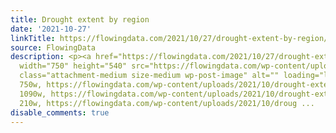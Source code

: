 ```yaml
---
title: Drought extent by region
date: '2021-10-27'
linkTitle: https://flowingdata.com/2021/10/27/drought-extent-by-region/
source: FlowingData
description: <p><a href="https://flowingdata.com/2021/10/27/drought-extent-by-region/"><img
  width="750" height="540" src="https://flowingdata.com/wp-content/uploads/2021/10/drought-extent-crop-750x540.png"
  class="attachment-medium size-medium wp-post-image" alt="" loading="lazy" srcset="https://flowingdata.com/wp-content/uploads/2021/10/drought-extent-crop-750x540.png
  750w, https://flowingdata.com/wp-content/uploads/2021/10/drought-extent-crop-1090x785.png
  1090w, https://flowingdata.com/wp-content/uploads/2021/10/drought-extent-crop-210x151.png
  210w, https://flowingdata.com/wp-content/uploads/2021/10/droug ...
disable_comments: true
---
```

<p><a href="https://flowingdata.com/2021/10/27/drought-extent-by-region/"><img width="750" height="540" src="https://flowingdata.com/wp-content/uploads/2021/10/drought-extent-crop-750x540.png" class="attachment-medium size-medium wp-post-image" alt="" loading="lazy" srcset="https://flowingdata.com/wp-content/uploads/2021/10/drought-extent-crop-750x540.png 750w, https://flowingdata.com/wp-content/uploads/2021/10/drought-extent-crop-1090x785.png 1090w, https://flowingdata.com/wp-content/uploads/2021/10/drought-extent-crop-210x151.png 210w, https://flowingdata.com/wp-content/uploads/2021/10/droug ...